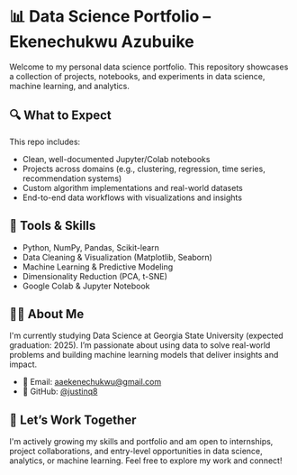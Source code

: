# 📊 Data Science Portfolio – Ekenechukwu Azubuike

Welcome to my personal data science portfolio. This repository showcases a collection of projects, notebooks, and experiments in data science, machine learning, and analytics.

## 🔍 What to Expect

This repo includes:
- Clean, well-documented Jupyter/Colab notebooks
- Projects across domains (e.g., clustering, regression, time series, recommendation systems)
- Custom algorithm implementations and real-world datasets
- End-to-end data workflows with visualizations and insights

## 🧰 Tools & Skills

- Python, NumPy, Pandas, Scikit-learn
- Data Cleaning & Visualization (Matplotlib, Seaborn)
- Machine Learning & Predictive Modeling
- Dimensionality Reduction (PCA, t-SNE)
- Google Colab & Jupyter Notebook

## 👨‍💻 About Me

I'm currently studying Data Science at Georgia State University (expected graduation: 2025). I’m passionate about using data to solve real-world problems and building machine learning models that deliver insights and impact.

- 📧 Email: aaekenechukwu@gmail.com  
- 🐙 GitHub: [@justinq8](https://github.com/justinq8)

## 💼 Let’s Work Together

I'm actively growing my skills and portfolio and am open to internships, project collaborations, and entry-level opportunities in data science, analytics, or machine learning. Feel free to explore my work and connect!
